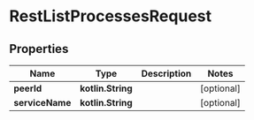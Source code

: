 
# RestListProcessesRequest

## Properties
| Name | Type | Description | Notes |
| ------------ | ------------- | ------------- | ------------- |
| **peerId** | **kotlin.String** |  |  [optional] |
| **serviceName** | **kotlin.String** |  |  [optional] |
